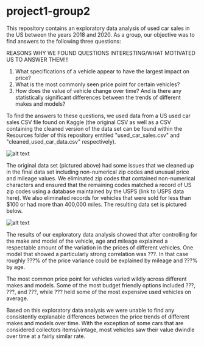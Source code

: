 # project1-group2

This repository contains an exploratory data analysis of used car sales in the US between the years 2018 and 2020. As a group, our objective was to find answers to the following three questions:

REASONS WHY WE FOUND QUESTIONS INTERESTING/WHAT MOTIVATED US TO ANSWER THEM!!!

1. What specifications of a vehicle appear to have the largest impact on price?
2. What is the most commonly seen price point for certain vehicles?
3. How does the value of vehicle change over time? And is there any statistically significant differences between the trends of different makes and models?

To find the answers to these questions, we used data from a US used car sales CSV file found on Kaggle (the original CSV as well as a CSV containing the cleaned version of the data set can be found within the Resources folder of this repository entitled "used_car_sales.csv" and "cleaned_used_car_data.csv" respectively).

![alt text](https://github.com/DanielPapp3/project1-group2/blob/main/Images/Original%20Dataset.PNG)

The original data set (pictured above) had some issues that we cleaned up in the final data set including non-numerical zip codes and unusual price and mileage values. We eliminated zip codes that contained non-numerical characters and ensured that the remaining codes matched a record of US zip codes using a database maintained by the USPS (link to USPS data here). We also eliminated records for vehicles that were sold for less than $100 or had more than 400,000 miles. The resulting data set is pictured below.

![alt text](https://github.com/DanielPapp3/project1-group2/blob/main/Images/Original%20Dataset.PNG)

The results of our exploratory data analysis showed that after controlling for the make and model of the vehicle, age and mileage explained a respectable amount of the variation in the prices of different vehicles. One model that showed a particularly strong correlation was ???. In that case roughly ???% of the price variance could be explained by mileage and ???% by age.

The most common price point for vehicles varied wildly across different makes and models. Some of the most budget friendly options included ???, ???, and ???, while ??? held some of the most expensive used vehicles on average.

Based on this exploratory data analysis we were unable to find any consistently explanable differences between the price trends of different makes and models over time. With the exception of some cars that are considered collectors items/vintage, most vehicles saw their value dwindle over time at a fairly similar rate.
